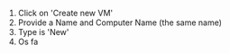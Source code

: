 1. Click on 'Create new VM'
2. Provide a Name and Computer Name (the same name)
3. Type is 'New'
4. Os fa